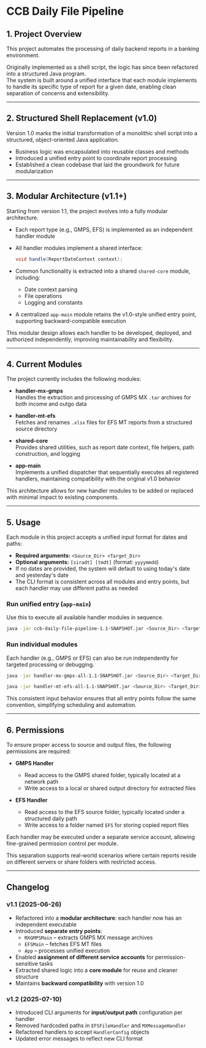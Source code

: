 # CCB Daily File Pipeline

## 1. Project Overview

This project automates the processing of daily backend reports in a banking environment.

Originally implemented as a shell script, the logic has since been refactored into a structured Java program.  
The system is built around a unified interface that each module implements to handle its specific type of report for a given date, enabling clean separation of concerns and extensibility.

---

## 2. Structured Shell Replacement (v1.0)

Version 1.0 marks the initial transformation of a monolithic shell script into a structured, object-oriented Java application.

- Business logic was encapsulated into reusable classes and methods
- Introduced a unified entry point to coordinate report processing
- Established a clean codebase that laid the groundwork for future modularization

---

## 3. Modular Architecture (v1.1+)

Starting from version 1.1, the project evolves into a fully modular architecture.

- Each report type (e.g., GMPS, EFS) is implemented as an independent handler module
- All handler modules implement a shared interface:
  ```java
  void handle(ReportDateContext context);
  ```
- Common functionality is extracted into a shared `shared-core` module, including:
  - Date context parsing
  - File operations
  - Logging and constants

- A centralized `app-main` module retains the v1.0-style unified entry point, supporting backward-compatible execution

This modular design allows each handler to be developed, deployed, and authorized independently, improving maintainability and flexibility.

---

## 4. Current Modules

The project currently includes the following modules:

- **handler-mx-gmps**  
  Handles the extraction and processing of GMPS MX `.tar` archives for both income and outgo data

- **handler-mt-efs**  
  Fetches and renames `.xlsx` files for EFS MT reports from a structured source directory

- **shared-core**  
  Provides shared utilities, such as report date context, file helpers, path construction, and logging

- **app-main**  
  Implements a unified dispatcher that sequentially executes all registered handlers, maintaining compatibility with the original v1.0 behavior

This architecture allows for new handler modules to be added or replaced with minimal impact to existing components.

---

## 5. Usage

Each module in this project accepts a unified input format for dates and paths:

- **Required arguments:** `<Source_Dir> <Target_Dir>`
- **Optional arguments:** `[siradt] [tmdt]` (format: `yyyymmdd`)
- If no dates are provided, the system will default to using today's date and yesterday's date
- The CLI format is consistent across all modules and entry points, but each handler may use different paths as needed

### Run unified entry (`app-main`)
Use this to execute all available handler modules in sequence.
```bash
java -jar ccb-daily-file-pipeline-1.1-SNAPSHOT.jar <Source_Dir> <Target_Dir>
```

### Run individual modules
Each handler (e.g., GMPS or EFS) can also be run independently for targeted processing or debugging.
```bash
java -jar handler-mx-gmps-all-1.1-SNAPSHOT.jar <Source_Dir> <Target_Dir>
```
```bash
java -jar handler-mt-efs-all-1.1-SNAPSHOT.jar <Source_Dir> <Target_Dir>
```
This consistent input behavior ensures that all entry points follow the same convention, simplifying scheduling and automation.

---

## 6. Permissions

To ensure proper access to source and output files, the following permissions are required:

- **GMPS Handler**
  - Read access to the GMPS shared folder, typically located at a network path
  - Write access to a local or shared output directory for extracted files

- **EFS Handler**
  - Read access to the EFS source folder, typically located under a structured daily path
  - Write access to a folder named `EFS` for storing copied report files

Each handler may be executed under a separate service account, allowing fine-grained permission control per module.

This separation supports real-world scenarios where certain reports reside on different servers or share folders with restricted access.

---

## Changelog

### v1.1 (2025-06-26)
- Refactored into a **modular architecture**: each handler now has an independent executable
- Introduced **separate entry points**:
  - `MXGMPSMain` – extracts GMPS MX message archives
  - `EFSMain` – fetches EFS MT files
  - `App` – processes unified execution
- Enabled **assignment of different service accounts** for permission-sensitive tasks
- Extracted shared logic into a **core module** for reuse and cleaner structure
- Maintains **backward compatibility** with version 1.0

### v1.2 (2025-07-10)
- Introduced CLI arguments for **input/output path** configuration per handler
- Removed hardcoded paths in `EFSFileHandler` and `MXMessageHandler`
- Refactored handlers to accept `HandlerConfig` objects
- Updated error messages to reflect new CLI format

